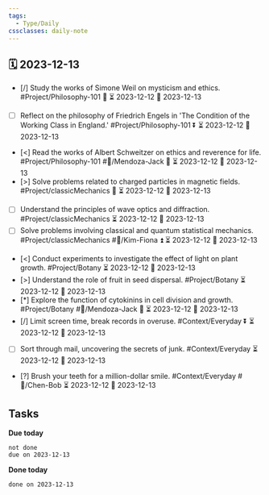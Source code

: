 ```yaml
---
tags:
  - Type/Daily
cssclasses: daily-note
---
```


## 🗓️ 2023-12-13

- [/] Study the works of Simone Weil on mysticism and ethics. #Project/Philosophy-101 🔽 ⏳ 2023-12-12 📅 2023-12-13
- [ ] Reflect on the philosophy of Friedrich Engels in 'The Condition of the Working Class in England.' #Project/Philosophy-101 ⏬ ⏳ 2023-12-12 📅 2023-12-13
- [<] Read the works of Albert Schweitzer on ethics and reverence for life. #Project/Philosophy-101 #👤/Mendoza-Jack 🔺 ⏳ 2023-12-12 📅 2023-12-13
- [>] Solve problems related to charged particles in magnetic fields. #Project/classicMechanics 🔺 ⏳ 2023-12-12 📅 2023-12-13
- [ ] Understand the principles of wave optics and diffraction. #Project/classicMechanics ⏳ 2023-12-12 📅 2023-12-13
- [ ] Solve problems involving classical and quantum statistical mechanics. #Project/classicMechanics #👤/Kim-Fiona ⏫ ⏳ 2023-12-12 📅 2023-12-13
- [<] Conduct experiments to investigate the effect of light on plant growth. #Project/Botany ⏳ 2023-12-12 📅 2023-12-13
- [>] Understand the role of fruit in seed dispersal. #Project/Botany ⏳ 2023-12-12 📅 2023-12-13
- [*] Explore the function of cytokinins in cell division and growth. #Project/Botany #👤/Mendoza-Jack 🔺 ⏳ 2023-12-12 📅 2023-12-13
- [/] Limit screen time, break records in overuse. #Context/Everyday ⏬ ⏳ 2023-12-12 📅 2023-12-13
- [ ] Sort through mail, uncovering the secrets of junk. #Context/Everyday ⏳ 2023-12-12 📅 2023-12-13
- [?] Brush your teeth for a million-dollar smile. #Context/Everyday #👤/Chen-Bob ⏳ 2023-12-12 📅 2023-12-13

## Tasks

**Due today**

```tasks
not done
due on 2023-12-13
```

**Done today**

```tasks
done on 2023-12-13
```
            